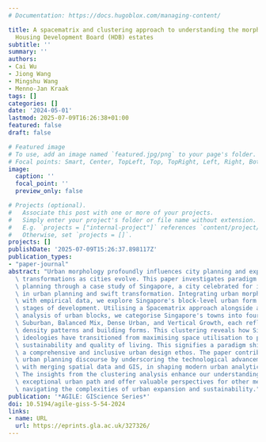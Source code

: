 ```yaml
---
# Documentation: https://docs.hugoblox.com/managing-content/

title: A spacematrix and clustering approach to understanding the morphology of Singapore's
  Housing Development Board (HDB) estates
subtitle: ''
summary: ''
authors:
- Cai Wu
- Jiong Wang
- Mingshu Wang
- Menno-Jan Kraak
tags: []
categories: []
date: '2024-05-01'
lastmod: 2025-07-09T16:26:38+01:00
featured: false
draft: false

# Featured image
# To use, add an image named `featured.jpg/png` to your page's folder.
# Focal points: Smart, Center, TopLeft, Top, TopRight, Left, Right, BottomLeft, Bottom, BottomRight.
image:
  caption: ''
  focal_point: ''
  preview_only: false

# Projects (optional).
#   Associate this post with one or more of your projects.
#   Simply enter your project's folder or file name without extension.
#   E.g. `projects = ["internal-project"]` references `content/project/deep-learning/index.md`.
#   Otherwise, set `projects = []`.
projects: []
publishDate: '2025-07-09T15:26:37.898117Z'
publication_types:
- "paper-journal"
abstract: "Urban morphology profoundly influences city planning and experiences significant\
  \ transformations as cities evolve. This paper investigates paradigm shifts in block-level\
  \ planning through a case study of Singapore, a city celebrated for its precision\
  \ in urban planning and swift transformation. Integrating urban morphology theories\
  \ with empirical data, we explore Singapore's block-level urban form across various\
  \ stages of development. Utilising a Spacematrix approach alongside a clustering\
  \ analysis of urban blocks, we categorise Singapore's towns into four distinct clusters:\
  \ Suburban, Balanced Mix, Dense Urban, and Vertical Growth, each reflecting unique\
  \ density patterns and building forms. This clustering reveals how Singapore's planning\
  \ ideologies have transitioned from maximising space utilisation to prioritising\
  \ sustainability and quality of living. This signifies a paradigm shift towards\
  \ a comprehensive and inclusive urban design ethos. The paper contributes to the\
  \ urban planning discourse by underscoring the technological advancements, especially\
  \ with merging spatial data and GIS, in shaping modern urban analytics and planning.\
  \ The insights from the clustering analysis enhance our understanding of Singapore's\
  \ exceptional urban path and offer valuable perspectives for other metropolises\
  \ navigating the complexities of urban expansion and sustainability."
publication: '*AGILE: GIScience Series*'
doi: 10.5194/agile-giss-5-54-2024
links:
- name: URL
  url: https://eprints.gla.ac.uk/327326/
---
```

